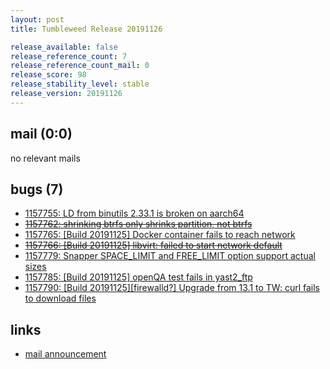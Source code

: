 ```yaml
---
layout: post
title: Tumbleweed Release 20191126

release_available: false
release_reference_count: 7
release_reference_count_mail: 0
release_score: 98
release_stability_level: stable
release_version: 20191126
---
```


## mail (0:0)

no relevant mails

## bugs (7)

<!--more-->

- [1157755: LD from binutils 2.33.1 is broken on aarch64](https://bugzilla.opensuse.org/show_bug.cgi?id=1157755)
- ~~[1157762: shrinking btrfs only shrinks partition, not btrfs](https://bugzilla.opensuse.org/show_bug.cgi?id=1157762)~~
- [1157765: \[Build 20191125\] Docker container fails to reach network](https://bugzilla.opensuse.org/show_bug.cgi?id=1157765)
- ~~[1157766: \[Build 20191125\] libvirt: failed to start network default](https://bugzilla.opensuse.org/show_bug.cgi?id=1157766)~~
- [1157779: Snapper SPACE_LIMIT and FREE_LIMIT option support actual sizes](https://bugzilla.opensuse.org/show_bug.cgi?id=1157779)
- [1157785: \[Build 20191125\] openQA test fails in yast2_ftp](https://bugzilla.opensuse.org/show_bug.cgi?id=1157785)
- [1157790: \[Build 20191125\]\[firewalld?\] Upgrade from 13.1 to TW: curl fails to download files](https://bugzilla.opensuse.org/show_bug.cgi?id=1157790)



## links

- [mail announcement](https://lists.opensuse.org/opensuse-factory/2019-11/msg00351.html)
